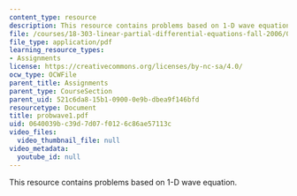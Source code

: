 ```yaml
---
content_type: resource
description: This resource contains problems based on 1-D wave equation.
file: /courses/18-303-linear-partial-differential-equations-fall-2006/0640039bc39d7d07f0126c86ae57113c_probwave1.pdf
file_type: application/pdf
learning_resource_types:
- Assignments
license: https://creativecommons.org/licenses/by-nc-sa/4.0/
ocw_type: OCWFile
parent_title: Assignments
parent_type: CourseSection
parent_uid: 521c6da8-15b1-0900-0e9b-dbea9f146bfd
resourcetype: Document
title: probwave1.pdf
uid: 0640039b-c39d-7d07-f012-6c86ae57113c
video_files:
  video_thumbnail_file: null
video_metadata:
  youtube_id: null
---
```

This resource contains problems based on 1-D wave equation.